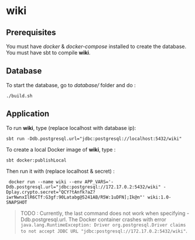# wiki

## Prerequisites
You must have *docker* & *docker-compose* installed to create the database.
You must have sbt to compile **wiki**.

## Database

To start the database, go to *database/* folder and do :

`./build.sh`

## Application

To run **wiki**, type (replace localhost with database ip):

`sbt run -Ddb.postgresql.url="jdbc:postgresql://localhost:5432/wiki"`

To create a local Docker image of **wiki**, type :

`sbt docker:publishLocal`

Then run it with (replace localhost & secret) :

` docker run --name wiki --env APP_VARS='-Ddb.postgresql.url="jdbc:postgresql://172.17.0.2:5432/wiki" -Dplay.crypto.secret="QCY?tAnfk?aZ?iwrNwnxIlR6CTf:G3gf:90Latabg@5241AB/R5W:1uDFN];Ik@n"' wiki:1.0-SNAPSHOT`

> TODO : Currently, the last command does not work when specifying -Ddb.postgresql.url. The Docker container crashes with error `java.lang.RuntimeException: Driver org.postgresql.Driver claims to not accept JDBC URL "jdbc:postgresql://172.17.0.2:5432/wiki"`.